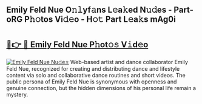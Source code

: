 ## Emily Feld Nue O𝚗𝚕yf𝚊ns L𝚎a𝚔ed N𝚞𝚍es - Part-oRG P𝚑𝚘tos Vi𝚍𝚎o - H𝚘𝚝 Part L𝚎a𝚔s mAg0i

# <h2><a href="http://kfeb1sa.oniu.top/?m=Emily+Feld+Nue">🔗👉 🔴 Emily Feld Nue P𝚑ot𝚘𝚜 V𝚒d𝚎o</a></h2>

[![Emily Feld Nue Nu𝚍e𝚜](https://i.imgur.com/0qMVB7G.gif)](http://kfeb1sa.oniu.top/?m=Emily+Feld+Nue)
Web-based artist and dance collaborator Emily Feld Nue, recognized for creating and distributing dance and lifestyle content via solo and collaborative dance routines and short videos. The public persona of Emily Feld Nue is synonymous with openness and genuine connection, but the hidden dimensions of his personal life remain a mystery.  
